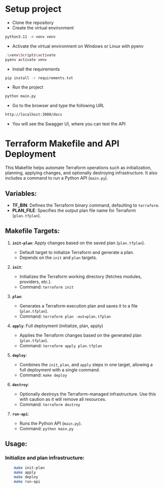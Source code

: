 # Setup project
- Clone the repository
- Create the virtual environment
```bash	
python3.11 -m venv venv
```
- Activate the virtual environment on Windows or Linux with pyenv
```bash
.\venv\Scripts\activate
pyenv activate venv
```
- Install the requirements
```bash
pip install -r requirements.txt
```
- Run the project
```bash
python main.py
```
- Go to the browser and type the following URL
```bash
http://localhost:3000/docs
```
- You will see the Swagger UI, where you can test the API

# Terraform Makefile and API Deployment

This Makefile helps automate Terraform operations such as initialization, planning, applying changes, and optionally destroying infrastructure. It also includes a command to run a Python API (`main.py`).

## Variables:
- **TF_BIN**: Defines the Terraform binary command, defaulting to `terraform`.
- **PLAN_FILE**: Specifies the output plan file name for Terraform (`plan.tfplan`).

## Makefile Targets:
1. **`init-plan`**: 
    Apply changes based on the saved plan (`plan.tfplan`).
   - Default target to initialize Terraform and generate a plan.
   - Depends on the `init` and `plan` targets.

2. **`init`**: 
   - Initializes the Terraform working directory (fetches modules, providers, etc.).
   - Command: `terraform init`

3. **`plan`**: 
   - Generates a Terraform execution plan and saves it to a file (`plan.tfplan`).
   - Command: `terraform plan -out=plan.tfplan`

4. **`apply`**: 
    Full deployment (initialize, plan, apply)
   - Applies the Terraform changes based on the generated plan (`plan.tfplan`).
   - Command: `terraform apply plan.tfplan`

5. **`deploy`**: 
   - Combines the `init`, `plan`, and `apply` steps in one target, allowing a full deployment with a single command.
   - Command: `make deploy`

6. **`destroy`**: 
   - Optionally destroys the Terraform-managed infrastructure. Use this with caution as it will remove all resources.
   - Command: `terraform destroy`

7. **`run-api`**: 
   - Runs the Python API (`main.py`).
   - Command: `python main.py`

## Usage:

### Initialize and plan infrastructure:
```bash
    make init-plan
    make apply
    make deploy
    make run-api
```

